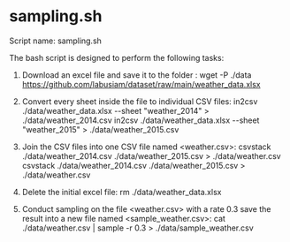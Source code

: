 # sampling.sh

Script name: sampling.sh

The bash script is designed to perform the following tasks:

1. Download an excel file and save it to the folder <data>:
  wget -P ./data https://github.com/labusiam/dataset/raw/main/weather_data.xlsx

2. Convert every sheet inside the file to individual CSV files:
  in2csv ./data/weather_data.xlsx --sheet "weather_2014" > ./data/weather_2014.csv
  in2csv ./data/weather_data.xlsx --sheet "weather_2015" > ./data/weather_2015.csv

3. Join the CSV files into one CSV file named <weather.csv>:
  csvstack ./data/weather_2014.csv ./data/weather_2015.csv > ./data/weather.csv
  csvstack ./data/weather_2014.csv ./data/weather_2015.csv > ./data/weather.csv

4. Delete the initial excel file:
  rm ./data/weather_data.xlsx
  
5. Conduct sampling on the file <weather.csv> with a rate 0.3 save the 
   result into a new file named <sample_weather.csv>:
  cat ./data/weather.csv | sample -r 0.3 > ./data/sample_weather.csv
